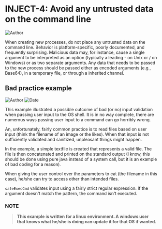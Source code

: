 # INJECT-4: Avoid any untrusted data on the command line
![Author](https://img.shields.io/badge/Author-Oracle-blue.svg)


When creating new processes, do not place any untrusted data on the command line. Behavior is platform-specific, poorly documented, and frequently surprising. Malicious data may, for instance, cause a single argument to be interpreted as an option (typically a leading - on Unix or / on Windows) or as two separate arguments. Any data that needs to be passed to the new process should be passed either as encoded arguments (e.g., Base64), in a temporary file, or through a inherited channel.

## Bad practice example
![Author](https://img.shields.io/badge/Author-Robin.Peiremans-blue.svg)
![Date](https://img.shields.io/badge/Date-20180101-lightgrey.svg)

This example illustrated a possible outcome of bad (or no) input validation when passing user input to the OS shell. It is in no way complete, there are numerous ways passing user input to a command can go horribly wrong.

An, unfortunately, fairly common practice is to read files based on user input (think the filename of an image or the likes). When that input is not sufficiently validated and sanitized, unpleasant things might happen.

In the example, a simple textfile is created that represents a valid file. The file is then concatenated and printed on the standard output (I know, this should be done using pure java instead of a system call, but it is an example of bad coding for a reason).

When giving the user control over the parameters to cat (the filename in this case), he/she can try to access other than intended files.

`safeExecCmd` validates input using a fairly strict regular expression. If the argument doesn't match the pattern, the command isn't executed.

### NOTE
> **This example is written for a linux environment. A windows user that knows what he/she is doing can update it for that OS if wanted.**
